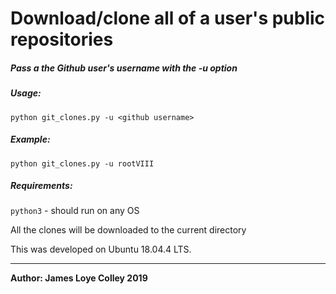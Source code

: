 # Download/clone all of a user's public repositories


##### Pass a the Github user's username with the -u option


##### Usage: 
<code>python git_clones.py -u &lt;github username&gt;</code>

##### Example:
<code>python git_clones.py -u rootVIII</code>


##### Requirements:
<code>python3</code> - should run on any OS


All the clones will be downloaded to the current directory


This was developed on Ubuntu 18.04.4 LTS.
<hr>
<b>Author: James Loye Colley 2019</b><br><br>
